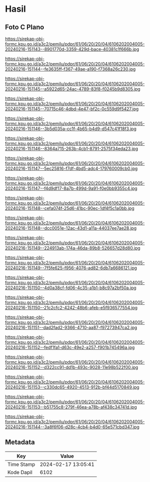 # Hasil

## Foto C Plano

https://sirekap-obj-formc.kpu.go.id/a3c2/pemilu/pdpr/61/06/20/20/04/6106202004005-20240216-151143--8901770d-3359-429d-bace-40381c1f666b.jpg

https://sirekap-obj-formc.kpu.go.id/a3c2/pemilu/pdpr/61/06/20/20/04/6106202004005-20240216-151144--fe3635ff-f367-49ae-a190-f7368a26c230.jpg

https://sirekap-obj-formc.kpu.go.id/a3c2/pemilu/pdpr/61/06/20/20/04/6106202004005-20240216-151145--a5922d65-24ac-4789-83f8-f0245b9d8305.jpg

https://sirekap-obj-formc.kpu.go.id/a3c2/pemilu/pdpr/61/06/20/20/04/6106202004005-20240216-151145--70715c46-4dbd-4e47-bf2c-0c559d9f5427.jpg

https://sirekap-obj-formc.kpu.go.id/a3c2/pemilu/pdpr/61/06/20/20/04/6106202004005-20240216-151146--3b5d035a-cc1f-4b65-b4d9-d547c41f18f3.jpg

https://sirekap-obj-formc.kpu.go.id/a3c2/pemilu/pdpr/61/06/20/20/04/6106202004005-20240216-151146--8364a715-263b-4cb1-8791-2575f34eda23.jpg

https://sirekap-obj-formc.kpu.go.id/a3c2/pemilu/pdpr/61/06/20/20/04/6106202004005-20240216-151147--5ec25816-f7df-4bd5-adc4-179760009cb0.jpg

https://sirekap-obj-formc.kpu.go.id/a3c2/pemilu/pdpr/61/06/20/20/04/6106202004005-20240216-151147--f4d9df17-8a7b-499d-9a91-f0e0bb9355c4.jpg

https://sirekap-obj-formc.kpu.go.id/a3c2/pemilu/pdpr/61/06/20/20/04/6106202004005-20240216-151148--cefa074f-25d6-41bc-90ec-1df4f5c1a0bb.jpg

https://sirekap-obj-formc.kpu.go.id/a3c2/pemilu/pdpr/61/06/20/20/04/6106202004005-20240216-151148--dcc0051e-12ac-43d1-a11a-44037ee7ae28.jpg

https://sirekap-obj-formc.kpu.go.id/a3c2/pemilu/pdpr/61/06/20/20/04/6106202004005-20240216-151149--224913ab-174a-46da-89b8-526657d28d80.jpg

https://sirekap-obj-formc.kpu.go.id/a3c2/pemilu/pdpr/61/06/20/20/04/6106202004005-20240216-151149--7f5fe625-f956-4076-ad82-6db7a6686121.jpg

https://sirekap-obj-formc.kpu.go.id/a3c2/pemilu/pdpr/61/06/20/20/04/6106202004005-20240216-151150--4d0a38cf-fd06-4c35-a1b1-b8c97a2bf50a.jpg

https://sirekap-obj-formc.kpu.go.id/a3c2/pemilu/pdpr/61/06/20/20/04/6106202004005-20240216-151150--21c2cfc2-4242-48b6-afeb-e5f936577554.jpg

https://sirekap-obj-formc.kpu.go.id/a3c2/pemilu/pdpr/61/06/20/20/04/6106202004005-20240216-151151--dad2fad2-9366-4710-aa87-f97273947ca2.jpg

https://sirekap-obj-formc.kpu.go.id/a3c2/pemilu/pdpr/61/06/20/20/04/6106202004005-20240216-151152--fedf1fa1-d63c-49e2-a257-f901b745496a.jpg

https://sirekap-obj-formc.kpu.go.id/a3c2/pemilu/pdpr/61/06/20/20/04/6106202004005-20240216-151152--d322cc91-dd1b-493c-9028-11e98b522f00.jpg

https://sirekap-obj-formc.kpu.go.id/a3c2/pemilu/pdpr/61/06/20/20/04/6106202004005-20240216-151153--c330dc65-4920-4513-912b-bf44d5170849.jpg

https://sirekap-obj-formc.kpu.go.id/a3c2/pemilu/pdpr/61/06/20/20/04/6106202004005-20240216-151153--b51755c8-279f-46ea-a78b-af438c34741d.jpg

https://sirekap-obj-formc.kpu.go.id/a3c2/pemilu/pdpr/61/06/20/20/04/6106202004005-20240216-151144--3a8f6f06-d28c-4cb4-b4d0-65e571cbd347.jpg


## Metadata

| Key        | Value               |
| ---------- | ------------------- |
| Time Stamp | 2024-02-17 13:05:41 |
| Kode Dapil | 6102                |



